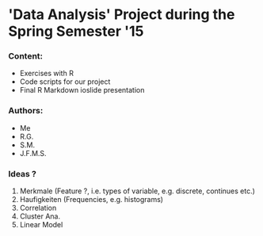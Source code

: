 'Data Analysis' Project during the Spring Semester '15
===============


### Content:

- Exercises with R
- Code scripts for our project
- Final R Markdown ioslide presentation


### Authors:

- Me
- R.G.
- S.M.
- J.F.M.S.

### Ideas ?

1.	Merkmale (Feature ?, i.e. types of variable, e.g. discrete, continues etc.)
2.  Haufigkeiten (Frequencies, e.g. histograms)
3.  Correlation
4.  Cluster Ana.
5.  Linear Model



